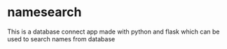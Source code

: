 # namesearch
This is a database connect app made with python and flask which can be used to search names from database
